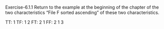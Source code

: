 Exercise-6.1.1
Return to the example at the beginning of the chapter of the two characteristics “File F sorted ascending” of these two characteristics.

TT: 1
TF: 1 2
FT: 2 1
FF: 2 1 3